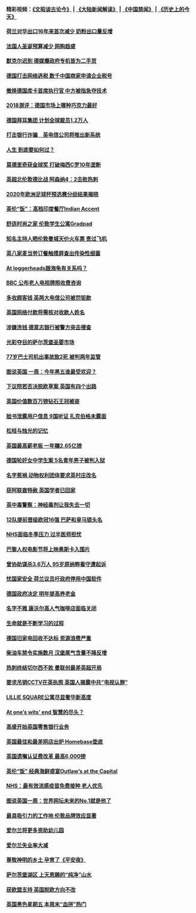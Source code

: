 #### 精彩视频：[《文昭谈古论今》](https://github.com/gfw-breaker/wenzhao/blob/master/README.md?t=12051532) | [《大陆新闻解读》](https://github.com/gfw-breaker/ntdtv-comedy/blob/master/README.md?t=12051532) | [《中国禁闻》](https://github.com/gfw-breaker/ntdtv-news/blob/master/README.md?t=12051532) | [《历史上的今天》](https://github.com/gfw-breaker/today-in-history/blob/master/README.md?t=12051532) 

#### [荷兰对华出口16年来首次减少 奶粉出口量反增](../pages/nsc974/n10892601.md?t=12051532) 

#### [法国人圣诞预算减少 网购趋盛](../pages/nsc974/n10892541.md?t=12051532) 

#### [默克尔迟到 德媒爆政府专机皆为二手货](../pages/nsc974/n10892503.md?t=12051532) 

#### [德国打击网络逃税 数千中国商家申请企业税号](../pages/nsc974/n10892430.md?t=12051532) 

#### [撤换德国库卡首席执行官 中方被指急夺技术](../pages/nsc974/n10891177.md?t=12051532) 

#### [2018测评：德国市场上哪种巧克力最好](../pages/nsc974/n10891102.md?t=12051532) 

#### [德国拜耳集团 计划全球裁员1.2万人](../pages/nsc974/n10891082.md?t=12051532) 

#### [打击银行诈骗　英电信公司将推出新系统](../pages/nsc974/n10890987.md?t=12051532) 

#### [人生 到底要如何过？](../pages/nsc974/n10890980.md?t=12051532) 

#### [莫德里奇获金球奖 打破梅西C罗10年垄断](../pages/nsc974/n10890252.md?t=12051532) 

#### [英超北伦敦德比战 阿森纳4：2击败热刺](../pages/nsc974/n10887322.md?t=12051532) 

#### [2020年欧洲足球杯预选赛分组结果揭晓](../pages/nsc974/n10887348.md?t=12051532) 

#### [英伦“饭”：高档印度餐厅Indian Accent](../pages/nsc974/n10887152.md?t=12051532) 

#### [舒适时尚之家 伦敦学生公寓Gradpad](../pages/nsc974/n10887125.md?t=12051532) 

#### [知名主持人晒伦敦曼城天价火车票 贵过飞机](../pages/nsc974/n10887062.md?t=12051532) 

#### [英八家麦当劳订餐触摸屏查出传染性细菌](../pages/nsc974/n10886684.md?t=12051532) 

#### [At loggerheads跟海龟有关系吗？](../pages/nsc974/n10883586.md?t=12051532) 

#### [BBC 公布老人电视牌照收费咨询](../pages/nsc974/n10883556.md?t=12051532) 

#### [多收顾客钱 英两大电信公司被罚钜款](../pages/nsc974/n10883526.md?t=12051532) 

#### [英国网络付款将需核对收款人姓名](../pages/nsc974/n10883510.md?t=12051532) 

#### [涉嫌洗钱 德意志银行被警方突击搜查](../pages/nsc974/n10881516.md?t=12051532) 

#### [光彩夺目的萨尔茨堡圣婴市场](../pages/nsc974/n10881904.md?t=12051532) 

#### [77岁巴士司机出事故致2死 被判两年监管](../pages/nsc974/n10881843.md?t=12051532) 

#### [图说英国 一周：今年黑五谁最受欢迎？](../pages/nsc974/n10881815.md?t=12051532) 

#### [下议院若否决脱欧草案 英国有四个出路](../pages/nsc974/n10881130.md?t=12051532) 

#### [英国价值数百万镑钻石王冠被盗](../pages/nsc974/n10881169.md?t=12051532) 

#### [脸书泄露用户信息 9国听证 扎克伯格未露面](../pages/nsc974/n10881125.md?t=12051532) 

#### [松枝与烛光的记忆](../pages/nsc974/n10881139.md?t=12051532) 

#### [英国最高薪老板 一年赚2.65亿镑](../pages/nsc974/n10881230.md?t=12051532) 

#### [德国轮奸女中学生案 5名青年男子被判入狱](../pages/nsc974/n10880979.md?t=12051532) 

#### [名字惹祸  动物权利团体要求英村庄改名](../pages/nsc974/n10881160.md?t=12051532) 

#### [获阿联酋特赦 英国学者已回家](../pages/nsc974/n10881153.md?t=12051532) 

#### [英中毒警察：神经毒剂让我失去一切](../pages/nsc974/n10881143.md?t=12051532) 

#### [12队提前晋级欧冠16强 巴萨和皇马锁头名](../pages/nsc974/n10880196.md?t=12051532) 

#### [NHS面临冬季压力 过半医师担忧](../pages/nsc974/n10879741.md?t=12051532) 

#### [巴黎人权电影节将上映奥斯卡入围片](../pages/nsc974/n10878917.md?t=12051532) 

#### [曾协助谋杀3.6万人 95岁原纳粹看守遭起诉](../pages/nsc974/n10878873.md?t=12051532) 

#### [忧国家安全 荷兰议员吁政府停用中国软件](../pages/nsc974/n10878705.md?t=12051532) 

#### [德国政府决定 明年提高养老金](../pages/nsc974/n10877273.md?t=12051532) 

#### [名字不雅 康沃尔高人气咖啡店面临关闭](../pages/nsc974/n10877462.md?t=12051532) 

#### [生命就是不断学习的过程](../pages/nsc974/n10877459.md?t=12051532) 

#### [德国旧家电回收不达标 资源浪费严重](../pages/nsc974/n10877132.md?t=12051532) 

#### [柴油车禁令实施数月 汉堡尾气含量不降反增](../pages/nsc974/n10877082.md?t=12051532) 

#### [热刺终结切尔西不败 曼联创最差英超开局](../pages/nsc974/n10873883.md?t=12051532) 

#### [要求吊销CCTV在英执照 英国人揭露中共“电视认罪”](../pages/nsc974/n10873615.md?t=12051532) 

#### [LILLIE SQUARE公寓尽显奢华新高度](../pages/nsc974/n10873631.md?t=12051532) 

#### [At one’s wits’ end 智慧的尽头？](../pages/nsc974/n10871446.md?t=12051532) 

#### [高盛开始英国零售银行业务](../pages/nsc974/n10871431.md?t=12051532) 

#### [英国最佳和最差网店出炉 Homebase垫底](../pages/nsc974/n10871402.md?t=12051532) 

#### [英国遗嘱认证费改革 最高6,000镑](../pages/nsc974/n10871381.md?t=12051532) 

#### [英伦“饭” 经典海鲜盛宴Outlaw’s at the Capital](../pages/nsc974/n10871348.md?t=12051532) 

#### [NHS：最有效流感疫苗免费接种 老人优先](../pages/nsc974/n10871342.md?t=12051532) 

#### [图说英国一周：世界网坛未来的No.1就是他了](../pages/nsc974/n10871298.md?t=12051532) 

#### [最具吸引力的工作地 伦敦品牌效应显著](../pages/nsc974/n10871267.md?t=12051532) 

#### [爱尔兰将更多资助幼儿园](../pages/nsc974/n10870662.md?t=12051532) 

#### [爱尔兰失业率大减](../pages/nsc974/n10870646.md?t=12051532) 

#### [尊敬神明的乡土 孕育了《平安夜》](../pages/nsc974/n10870591.md?t=12051532) 

#### [萨尔茨堡湖区 上天恩赐的“纯净”山水](../pages/nsc974/n10870541.md?t=12051532) 

#### [获欧盟支持 英国脱欧方向不改](../pages/nsc974/n10868925.md?t=12051532) 

#### [英国黑色星期五 本周末“血拼”热门](../pages/nsc974/n10869011.md?t=12051532) 

